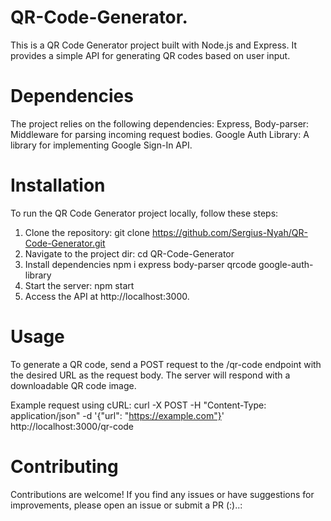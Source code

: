# QR-Code-Generator.
This is a QR Code Generator project built with Node.js and Express. It provides a simple API for generating QR codes based on user input.

# Dependencies
The project relies on the following dependencies:
Express, Body-parser: Middleware for parsing incoming request bodies.
Google Auth Library: A library for implementing Google Sign-In API.

# Installation
To run the QR Code Generator project locally, follow these steps:

1. Clone the repository:
git clone https://github.com/Sergius-Nyah/QR-Code-Generator.git
2. Navigate to the project dir:
cd QR-Code-Generator
3. Install dependencies
npm i express body-parser qrcode google-auth-library
4. Start the server:
npm start
5. Access the API at http://localhost:3000.

# Usage
To generate a QR code, send a POST request to the /qr-code endpoint with the desired URL as the request body. The server will respond with a downloadable QR code image.

Example request using cURL:
curl -X POST -H "Content-Type: application/json" -d '{"url": "https://example.com"}' http://localhost:3000/qr-code

# Contributing
Contributions are welcome! If you find any issues or have suggestions for improvements, please open an issue or submit a PR (:)..:



 
